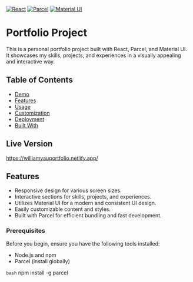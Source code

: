 [![React](https://img.shields.io/badge/React-18-blue?logo=react)](https://reactjs.org/)
[![Parcel](https://img.shields.io/badge/Parcel-2-orange?logo=parcel)](https://parceljs.org/)
[![Material UI](https://img.shields.io/badge/Material%20UI-5-green?logo=material-ui)](https://material-ui.com/)

# Portfolio Project

This is a personal portfolio project built with React, Parcel, and Material UI. It showcases my skills, projects, and experiences in a visually appealing and interactive way.

## Table of Contents

- [Demo](#demo)
- [Features](#features)
- [Usage](#usage)
- [Customization](#customization)
- [Deployment](#deployment)
- [Built With](#built-with)

## Live Version

https://williamyauportfolio.netlify.app/

## Features

- Responsive design for various screen sizes.
- Interactive sections for skills, projects, and experiences.
- Utilizes Material UI for a modern and consistent UI design.
- Easily customizable content and styles.
- Built with Parcel for efficient bundling and fast development.


### Prerequisites

Before you begin, ensure you have the following tools installed:

- Node.js and npm
- Parcel (install globally)

``` bash ```
npm install -g parcel

##


